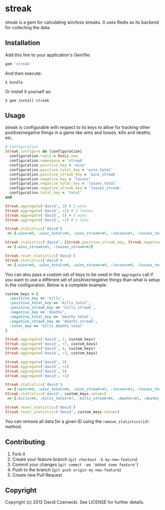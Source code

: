 # streak

streak is a gem for calculating win/loss streaks. It uses Redis as its backend for collecting the data.

## Installation

Add this line to your application's Gemfile:

```ruby
gem 'streak'
```

And then execute:

```
$ bundle
```

Or install it yourself as:

```
$ gem install streak
```

## Usage

streak is configurable with respect to its keys to allow for tracking other positive/negative things in a game like wins and losses, kills and deaths, etc.

```ruby
# Configuration
Streak.configure do |configuration|
  configuration.redis = Redis.new
  configuration.namespace = 'streak'
  configuration.positive_key = 'wins'
  configuration.positive_total_key = 'wins_total'
  configuration.positive_streak_key = 'wins_streak'
  configuration.negative_key = 'losses'
  configuration.negative_total_key = 'losses_total'
  configuration.negative_streak_key = 'losses_streak'
  configuration.total_key = 'total'
end

Streak.aggregate('david', 3) # 3 wins
Streak.aggregate('david', -2) # 2 losses
Streak.aggregate('david', 5) # 5 wins
Streak.aggregate('david', -1) # 1 loss

Streak.statistics('david')
 => {:wins=>0, :wins_total=>8, :wins_streak=>5, :losses=>1, :losses_total=>3, :losses_streak=>2, :total=>11}

Streak.statistics('david', [Streak.positive_streak_key, Streak.negative_streak_key])
 => {:wins_streak=>5, :losses_streak=>2}

Streak.reset_statistics('david')
Streak.statistics('david')
 => {:wins=>0, :wins_total=>0, :wins_streak=>0, :losses=>0, :losses_total=>0, :losses_streak=>0, :total=>0}
```

You can also pass a custom set of keys to be used in the `aggregate` call if you want to
use a different set of positive/negative things than what is setup in the configuration.
Below is a complete example:

```ruby
custom_keys = {
  :positive_key => 'kills',
  :positive_total_key => 'kills_total',
  :positive_streak_key => 'kills_streak',
  :negative_key => 'deaths',
  :negative_total_key => 'deaths_total',
  :negative_streak_key => 'deaths_streak',
  :total_key => 'kills_deaths_total'
}

Streak.aggregate('david', 1, custom_keys)
Streak.aggregate('david', -7, custom_keys)
Streak.aggregate('david', 6, custom_keys)
Streak.aggregate('david', -3, custom_keys)

Streak.aggregate('david', 3)
Streak.aggregate('david', -2)
Streak.aggregate('david', 5)
Streak.aggregate('david', -1)

Streak.statistics('david')
 => {:wins=>0, :wins_total=>8, :wins_streak=>5, :losses=>1, :losses_total=>3, :losses_streak=>2, :total=>11}
Streak.statistics('david', custom_keys.values)
 => {:kills=>0, :kills_total=>7, :kills_streak=>6, :deaths=>3, :deaths_total=>10, :deaths_streak=>7, :kills_deaths_total=>17}

Streak.reset_statistics('david')
Streak.reset_statistics('david', custom_keys.values)
```

You can remove all data for a given ID using the `remove_statistics(id)` method.

## Contributing

1. Fork it
2. Create your feature branch (`git checkout -b my-new-feature`)
3. Commit your changes (`git commit -am 'Added some feature'`)
4. Push to the branch (`git push origin my-new-feature`)
5. Create new Pull Request

## Copyright

Copyright (c) 2012 David Czarnecki. See LICENSE for further details.

